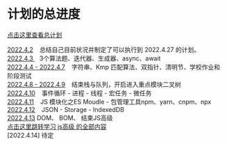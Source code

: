 # 计划的总进度
[点击这里查看总计划](./总计划/main.md)   

[2022.4.2](2022每日计划/4.2-制作总计划.md) &ensp; 总结自己目前状况并制定了可以执行到 2022.4.27 的计划。   
[2022.4.3 ](2022每日计划/4.3-迭代器、生成器、async、await.md) &ensp; 3个算法题、迭代器、生成器、async、await  
[2022.4.4 - 2022.4.7](2022每日计划/4.4-4.7-字符串+双指针+清明节+学校作业和阶段测试.md) &ensp; 字符串、Kmp 匹配算法、双指针、清明节、学校作业和阶段测试  
[2022.4.8 - 2022.4.9](2022每日计划/4.8-4.9-栈与队列over.md) &ensp; 结束栈与队列，开启进入重点模块二叉树     
[2022.4.10](2022每日计划/4.10-事件循环-进程-线程-宏任务-微任务.md)  &ensp; 事件循环 - 进程 - 线程 - 宏任务 - 微任务  
[2022.4.11](2022每日计划/4.11-JS%20模块化之ES%20Moudle%20-%20包管理工具npm.md) &ensp; JS 模块化之ES Moudle - 包管理工具npm、yarn、cnpm、npx  
[2022.4.12](2022每日计划/4.12-JSON-Storage-IndexedDB.md) &ensp; JSON - Storage - IndexedDB  
[2022.4.13](2022每日计划/4.13-DOM、BOM.md) DOM、 BOM、 结束JS高级  
[点击这里跳转学习 js高级 的全部内容](./总计划-已学知识/JS高级/js高级导航页.md)  
[2022.4.14] 待定